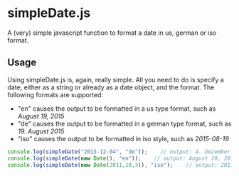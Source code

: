 # simpleDate.js
A (very) simple javascript function to format a date in us, german or iso format.

## Usage
Using simpleDate.js is, again, really simple. All you need to do is specify a date, either as a string or already as a date object, and the format. 
The following formats are supported:
- "en" causes the output to be formatted in a us type format, such as *August 19, 2015*
- "de" causes the output to be formatted in a german type format, such as *19. August 2015*
- "iso" causes the output to be formatted in iso style, such as *2015-08-19*

```` js
console.log(simpleDate("2013-12-04", "de"));    // output: 4. Dezember 2013
console.log(simpleDate(new Date(), "en"));    // output: August 20, 2015
console.log(simpleDate(new Date(2011,10,3)), "iso");    // output: 2011-11-03
````
